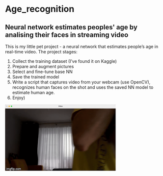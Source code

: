 # Age_recognition
## Neural network estimates peoples' age by analising their faces in streaming video

This is my little pet project - a neural network that estimates people’s age in real-time video.
The project stages:
1. Collect the training dataset (I’ve found it on Kaggle)
2. Prepare and augment pictures
3. Select and fine-tune base NN
4. Save the trained model
5. Write a script that captures video from your webcam (use OpenCV), recognizes human faces on the shot and uses the saved NN model to estimate human age.
6. Enjoy)

![](https://github.com/denisenko1987/Age_recognition/blob/main/img/age_est.gif)

